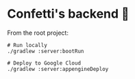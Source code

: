 # Confetti's backend 🎊

From the root project:

```
# Run locally
./gradlew :server:bootRun

# Deploy to Google Cloud
./gradlew :server:appengineDeploy
```

